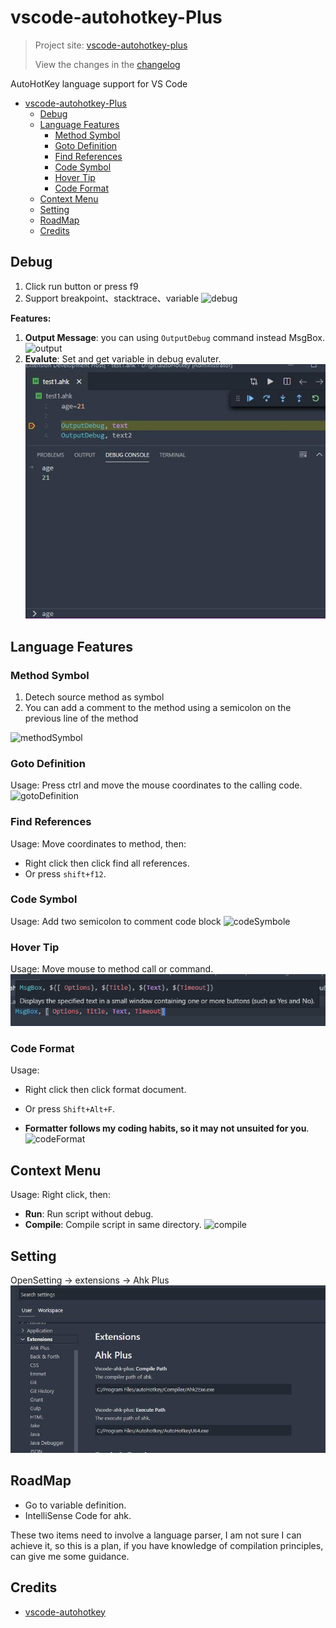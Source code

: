 # vscode-autohotkey-Plus

> Project site: [vscode-autohotkey-plus](https://github.com/cweijan/vscode-autohotkey)
>
> View the changes in the [changelog](/CHANGELOG.md)

AutoHotKey language support for VS Code
- [vscode-autohotkey-Plus](#vscode-autohotkey-plus)
  - [Debug](#debug)
  - [Language Features](#language-features)
    - [Method Symbol](#method-symbol)
    - [Goto Definition](#goto-definition)
    - [Find References](#find-references)
    - [Code Symbol](#code-symbol)
    - [Hover Tip](#hover-tip)
    - [Code Format](#code-format)
  - [Context Menu](#context-menu)
  - [Setting](#setting)
  - [RoadMap](#roadmap)
  - [Credits](#credits)

## Debug
1. Click run button or press f9
2. Support breakpoint、stacktrace、variable
![debug](image/debug.gif)

**Features:**
1. **Output Message**: you can using `OutputDebug` command instead MsgBox.
![output](image/output.jpg)
2. **Evalute**: Set and get variable in debug evaluter.![evalute](image/evalute.jpg)

## Language Features

### Method Symbol
1. Detech source method as symbol
2. You can add a comment to the method using a semicolon on the previous line of the method

![methodSymbol](image/methodSymbol.jpg)

### Goto Definition

Usage: Press ctrl and move the mouse coordinates to the calling code.
![gotoDefinition](image/gotoDefinition.jpg)

### Find References

Usage: Move coordinates to method, then:
- Right click then click find all references.
- Or press `shift+f12`.

### Code Symbol

Usage: Add two semicolon to comment code block
![codeSymbole](image/codeSymbol.jpg)

### Hover Tip

Usage: Move mouse to method call or command.
![hover](image/hover.png)

### Code Format
Usage:
- Right click then click format document.
- Or press `Shift+Alt+F`.

- **Formatter follows my coding habits, so it may not unsuited for you**.
![codeFormat](image/codeFormat.jpg)

## Context Menu
Usage: Right click, then:
- **Run**: Run script without debug.
- **Compile**: Compile script in same directory.
![compile](image/compile.jpg)

## Setting

OpenSetting -> extensions -> Ahk Plus
![settings](image/settings.jpg)

## RoadMap
- Go to variable definition.
- IntelliSense Code for ahk.

These two items need to involve a language parser, I am not sure I can achieve it, so this is a plan, if you have knowledge of compilation principles, can give me some guidance.

## Credits
- [vscode-autohotkey](https://github.com/stef-levesque/vscode-autohotkey)